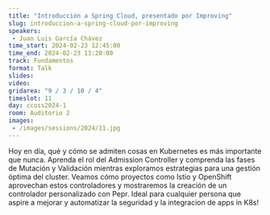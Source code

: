 ```yaml
---
title: "Introducción a Spring Cloud, presentado por Improving"
slug: introduccion-a-spring-cloud-por-improving
speakers:
 - Juan Luis García Chávez
time_start: 2024-02-23 12:45:00
time_end: 2024-02-23 13:20:00
track: Fundamentos
format: Talk
slides: 
video: 
gridarea: "9 / 3 / 10 / 4"
timeslot: 11
day: ccoss2024-1
room: Auditorio 2
images: 
 - /images/sessions/2024/11.jpg
---
```


Hoy en día, qué y cómo se admiten cosas en Kubernetes es más importante que nunca. Aprenda el rol del Admission Controller y comprenda las fases de Mutación y Validación mientras exploramos estrategias para una gestión óptima del cluster. Veamos cómo proyectos como Istio y OpenShift aprovechan estos controladores y mostraremos la creación de un controlador personalizado con Pepr. Ideal para cualquier persona que aspire a mejorar y automatizar la seguridad y la integracion de apps in K8s!